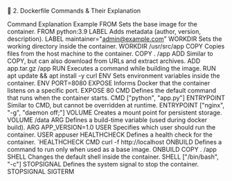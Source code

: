 📌 2. Dockerfile Commands & Their Explanation

Command	Explanation	Example
FROM	Sets the base image for the container.	FROM python:3.9
LABEL	Adds metadata (author, version, description).	LABEL maintainer="admin@example.com"
WORKDIR	Sets the working directory inside the container.	WORKDIR /usr/src/app
COPY	Copies files from the host machine to the container.	COPY . /app
ADD	Similar to COPY, but can also download from URLs and extract archives.	ADD app.tar.gz /app
RUN	Executes a command while building the image.	RUN apt update && apt install -y curl
ENV	Sets environment variables inside the container.	ENV PORT=8080
EXPOSE	Informs Docker that the container listens on a specific port.	EXPOSE 80
CMD	Defines the default command that runs when the container starts.	CMD ["python", "app.py"]
ENTRYPOINT	Similar to CMD, but cannot be overridden at runtime.	ENTRYPOINT ["nginx", "-g", "daemon off;"]
VOLUME	Creates a mount point for persistent storage.	VOLUME /data
ARG	Defines a build-time variable (used during docker build).	ARG APP_VERSION=1.0
USER	Specifies which user should run the container.	USER appuser
HEALTHCHECK	Defines a health check for the container.	`HEALTHCHECK CMD curl -f http://localhost
ONBUILD	Defines a command to run only when used as a base image.	ONBUILD COPY . /app
SHELL	Changes the default shell inside the container.	SHELL ["/bin/bash", "-c"]
STOPSIGNAL	Defines the system signal to stop the container.	STOPSIGNAL SIGTERM